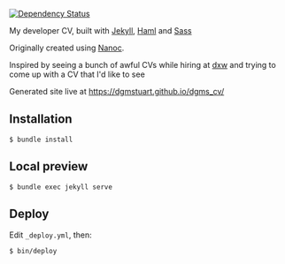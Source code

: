 [![Dependency Status](https://gemnasium.com/dgmstuart/dgms_cv.png)](https://gemnasium.com/dgmstuart/dgms_cv)

My developer CV, built with
[Jekyll](https://jekyllrb.com/),
[Haml](http://haml.info/)
and [Sass](http://sass-lang.com/)

Originally created using [Nanoc](http://nanoc.ws/).

Inspired by seeing a bunch of awful CVs while hiring at
[dxw](https://www.dxw.com/) and trying to come up with a CV that I'd like to
see

Generated site live at <https://dgmstuart.github.io/dgms_cv/>

## Installation

    $ bundle install

## Local preview

    $ bundle exec jekyll serve

## Deploy

Edit `_deploy.yml`, then:

    $ bin/deploy




